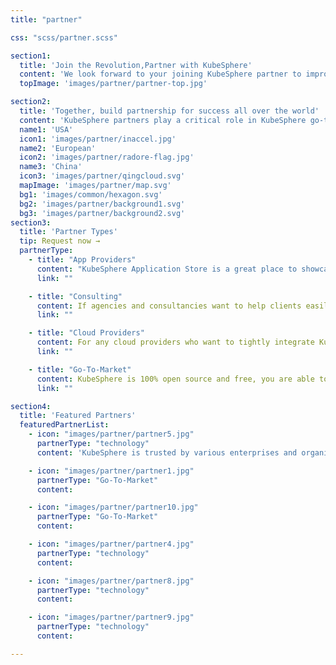 ```yaml
---
title: "partner"

css: "scss/partner.scss"

section1:
  title: 'Join the Revolution,Partner with KubeSphere'
  content: 'We look forward to your joining KubeSphere partner to improve the ecosystem of both, and grow your business. KubeSphere provide  resources and rights for partners to help them increase their expertise, deliver open source technology, and resell product.'
  topImage: 'images/partner/partner-top.jpg'

section2:
  title: 'Together, build partnership for success all over the world'
  content: 'KubeSphere partners play a critical role in KubeSphere go-to-market strategy. KubeSphere partners are located all over the world, we are looking forward to the global cooperation, your success is our success.'
  name1: 'USA'
  icon1: 'images/partner/inaccel.jpg'
  name2: 'European'
  icon2: 'images/partner/radore-flag.jpg'
  name3: 'China'
  icon3: 'images/partner/qingcloud.svg'
  mapImage: 'images/partner/map.svg'
  bg1: 'images/common/hexagon.svg'
  bg2: 'images/partner/background1.svg'
  bg3: 'images/partner/background2.svg'
section3:
  title: 'Partner Types'
  tip: Request now →
  partnerType:
    - title: "App Providers"
      content: "KubeSphere Application Store is a great place to showcase your application, KubeSphere bring your applications to tens of thousands of users, making them deploy your App to Kubernetes with one click."
      link: ""

    - title: "Consulting"
      content: If agencies and consultancies want to help clients easily adopt Kubernetes and deliver applications using modern, open source technologies, KubeSphere is the best choice for your team.
      link: ""

    - title: "Cloud Providers"
      content: For any cloud providers who want to tightly integrate KubeSphere as a catalog or application in their application market for Kubernetes-based solution,  do not hesitate to use KubeSphere to extend your ecosystem.
      link: ""

    - title: "Go-To-Market"
      content: KubeSphere is 100% open source and free, you are able to localize KubeSphere, translate it into local languages, build local communities and develop local markets. GTM partners from around the globe that are tightly aligned with KubeSphere.
      link: ""

section4:
  title: 'Featured Partners'
  featuredPartnerList:
    - icon: "images/partner/partner5.jpg"
      partnerType: "technology"
      content: 'KubeSphere is trusted by various enterprises and organizations to the innovators driving the future of software.'

    - icon: "images/partner/partner1.jpg"
      partnerType: "Go-To-Market"
      content:

    - icon: "images/partner/partner10.jpg"
      partnerType: "Go-To-Market"
      content:

    - icon: "images/partner/partner4.jpg"
      partnerType: "technology"
      content:

    - icon: "images/partner/partner8.jpg"
      partnerType: "technology"
      content:

    - icon: "images/partner/partner9.jpg"
      partnerType: "technology"
      content:

---
```

